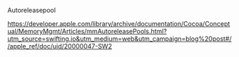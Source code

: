 Autoreleasepool

https://developer.apple.com/library/archive/documentation/Cocoa/Conceptual/MemoryMgmt/Articles/mmAutoreleasePools.html?utm_source=swifting.io&utm_medium=web&utm_campaign=blog%20post#//apple_ref/doc/uid/20000047-SW2
